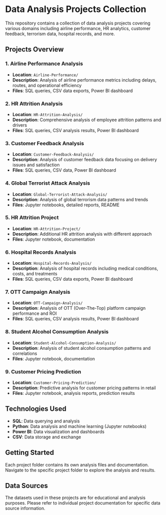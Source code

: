 # Data Analysis Projects Collection

This repository contains a collection of data analysis projects covering various domains including airline performance, HR analytics, customer feedback, terrorism data, hospital records, and more.

## Projects Overview

### 1. Airline Performance Analysis
- **Location**: `Airline-Performance/`
- **Description**: Analysis of airline performance metrics including delays, routes, and operational efficiency
- **Files**: SQL queries, CSV data exports, Power BI dashboard

### 2. HR Attrition Analysis
- **Location**: `HR-Attrition-Analysis/`
- **Description**: Comprehensive analysis of employee attrition patterns and drivers
- **Files**: SQL queries, CSV analysis results, Power BI dashboard

### 3. Customer Feedback Analysis
- **Location**: `Customer-Feedback-Analysis/`
- **Description**: Analysis of customer feedback data focusing on delivery issues and satisfaction
- **Files**: SQL queries, CSV data, Power BI dashboard

### 4. Global Terrorist Attack Analysis
- **Location**: `Global-Terrorist-Attack-Analysis/`
- **Description**: Analysis of global terrorism data patterns and trends
- **Files**: Jupyter notebooks, detailed reports, README

### 5. HR Attrition Project
- **Location**: `HR-Attrition-Project/`
- **Description**: Additional HR attrition analysis with different approach
- **Files**: Jupyter notebook, documentation

### 6. Hospital Records Analysis
- **Location**: `Hospital-Records-Analysis/`
- **Description**: Analysis of hospital records including medical conditions, costs, and treatments
- **Files**: SQL queries, CSV data exports, Power BI dashboard

### 7. OTT Campaign Analysis
- **Location**: `OTT-Campaign-Analysis/`
- **Description**: Analysis of OTT (Over-The-Top) platform campaign performance and ROI
- **Files**: SQL queries, CSV analysis results, Power BI dashboard

### 8. Student Alcohol Consumption Analysis
- **Location**: `Student-Alcohol-Consumption-Analysis/`
- **Description**: Analysis of student alcohol consumption patterns and correlations
- **Files**: Jupyter notebook, documentation

### 9. Customer Pricing Prediction
- **Location**: `Customer-Pricing-Prediction/`
- **Description**: Predictive analysis for customer pricing patterns in retail
- **Files**: Jupyter notebook, analysis reports, prediction results

## Technologies Used

- **SQL**: Data querying and analysis
- **Python**: Data analysis and machine learning (Jupyter notebooks)
- **Power BI**: Data visualization and dashboards
- **CSV**: Data storage and exchange

## Getting Started

Each project folder contains its own analysis files and documentation. Navigate to the specific project folder to explore the analysis and results.

## Data Sources

The datasets used in these projects are for educational and analysis purposes. Please refer to individual project documentation for specific data source information.